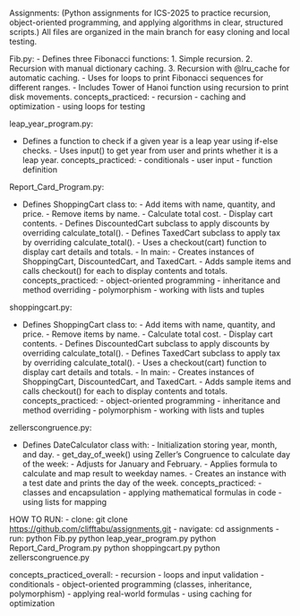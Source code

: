 Assignments:
(Python assignments for ICS-2025 to practice recursion, object-oriented programming, and applying algorithms in clear, structured scripts.)
All files are organized in the main branch for easy cloning and local testing.

  Fib.py:
    - Defines three Fibonacci functions:
              1. Simple recursion.
              2. Recursion with manual dictionary caching.
              3. Recursion with @lru_cache for automatic caching.
          - Uses for loops to print Fibonacci sequences for different ranges.
          - Includes Tower of Hanoi function using recursion to print disk movements.
        concepts_practiced:
          - recursion
          - caching and optimization
          - using loops for testing


leap_year_program.py:
   - Defines a function to check if a given year is a leap year using if-else checks.
          - Uses input() to get year from user and prints whether it is a leap year.
        concepts_practiced:
          - conditionals
          - user input
          - function definition


Report_Card_Program.py:
   - Defines ShoppingCart class to:
              - Add items with name, quantity, and price.
              - Remove items by name.
              - Calculate total cost.
              - Display cart contents.
          - Defines DiscountedCart subclass to apply discounts by overriding calculate_total().
          - Defines TaxedCart subclass to apply tax by overriding calculate_total().
          - Uses a checkout(cart) function to display cart details and totals.
          - In main:
              - Creates instances of ShoppingCart, DiscountedCart, and TaxedCart.
              - Adds sample items and calls checkout() for each to display contents and totals.
        concepts_practiced:
          - object-oriented programming
          - inheritance and method overriding
          - polymorphism
          - working with lists and tuples


shoppingcart.py:
   - Defines ShoppingCart class to:
              - Add items with name, quantity, and price.
              - Remove items by name.
              - Calculate total cost.
              - Display cart contents.
          - Defines DiscountedCart subclass to apply discounts by overriding calculate_total().
          - Defines TaxedCart subclass to apply tax by overriding calculate_total().
          - Uses a checkout(cart) function to display cart details and totals.
          - In main:
              - Creates instances of ShoppingCart, DiscountedCart, and TaxedCart.
              - Adds sample items and calls checkout() for each to display contents and totals.
        concepts_practiced:
          - object-oriented programming
          - inheritance and method overriding
          - polymorphism
          - working with lists and tuples


zellerscongruence.py:
   - Defines DateCalculator class with:
              - Initialization storing year, month, and day.
              - get_day_of_week() using Zeller’s Congruence to calculate day of the week:
                  - Adjusts for January and February.
                  - Applies formula to calculate and map result to weekday names.
          - Creates an instance with a test date and prints the day of the week.
        concepts_practiced:
          - classes and encapsulation
          - applying mathematical formulas in code
          - using lists for mapping
          
          
          
HOW TO RUN:
    - clone: git clone https://github.com/clifftabu/assignments.git
    - navigate: cd assignments
    - run:
         python Fib.py
         python leap_year_program.py
         python Report_Card_Program.py
         python shoppingcart.py
         python zellerscongruence.py

  concepts_practiced_overall:
    - recursion
    - loops and input validation
    - conditionals
    - object-oriented programming (classes, inheritance, polymorphism)
    - applying real-world formulas
    - using caching for optimization
        
